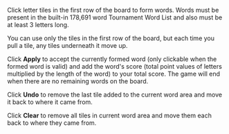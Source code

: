 Click letter tiles in the first row of the board to form words. Words must be
present in the built-in 178,691 word Tournament Word List and also must be at
least 3 letters long. 

You can use only the tiles in the first row of the board, but each time you
pull a tile, any tiles underneath it move up.

Click **Apply** to accept the currently formed word (only clickable when the
formed word is valid) and add the word's score (total point values of letters
multiplied by the length of the word) to your total score. The game will end
when there are no remaining words on the board.

Click **Undo** to remove the last tile added to the current word area and move it
back to where it came from.

Click **Clear** to remove all tiles in current word area and move them each back
to where they came from.
